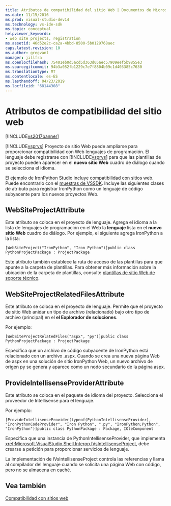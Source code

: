 ```yaml
---
title: Atributos de compatibilidad del sitio Web | Documentos de Microsoft
ms.date: 11/15/2016
ms.prod: visual-studio-dev14
ms.technology: vs-ide-sdk
ms.topic: conceptual
helpviewer_keywords:
- web site projects, registration
ms.assetid: 46d52e2c-ca2a-4bbd-8500-5b0129768aec
caps.latest.revision: 10
ms.author: gregvanl
manager: jillfra
ms.openlocfilehash: 75401eb0d5acd5d363d05aec57909eef5b9855e3
ms.sourcegitcommit: 94b3a052fb1229c7e7f8804b09c1d403385c7630
ms.translationtype: MT
ms.contentlocale: es-ES
ms.lasthandoff: 04/23/2019
ms.locfileid: "68144308"
---
```

# <a name="web-site-support-attributes"></a>Atributos de compatibilidad del sitio web
[!INCLUDE[vs2017banner](../../includes/vs2017banner.md)]

[!INCLUDE[vsprvs](../../includes/vsprvs-md.md)] Proyecto de sitio Web puede ampliarse para proporcionar compatibilidad con Web lenguajes de programación. El lenguaje debe registrarse con [!INCLUDE[vsprvs](../../includes/vsprvs-md.md)] para que las plantillas de proyecto pueden aparecer en el **nuevo sitio Web** cuadro de diálogo cuando se selecciona el idioma.  
  
 El ejemplo de IronPython Studio incluye compatibilidad con sitios web. Puede encontrarlo con el [muestras de VSSDK](../../misc/vssdk-samples.md). Incluye las siguientes clases de atributo para registrar IronPython como un lenguaje de código subyacente para los nuevos proyectos Web.  
  
## <a name="websiteprojectattribute"></a>WebSiteProjectAttribute  
 Este atributo se coloca en el proyecto de lenguaje. Agrega el idioma a la lista de lenguajes de programación en el Web la **lenguaje** lista en el **nuevo sitio Web** cuadro de diálogo. Por ejemplo, el siguiente agrega IronPython a la lista:  
  
```  
[WebSiteProject("IronPython", "Iron Python")]public class PythonProjectPackage : ProjectPackage  
```  
  
 Este atributo también establece la ruta de acceso de las plantillas para que apunte a la carpeta de plantillas. Para obtener más información sobre la ubicación de la carpeta de plantillas, consulte [plantillas de sitio Web de soporte técnico](../../extensibility/internals/web-site-support-templates.md).  
  
## <a name="websiteprojectrelatedfilesattribute"></a>WebSiteProjectRelatedFilesAttribute  
 Este atributo se coloca en el proyecto de lenguaje. Permite que el proyecto de sitio Web anidar un tipo de archivo (relacionado) bajo otro tipo de archivo (principal) en el **el Explorador de soluciones**.  
  
 Por ejemplo:  
  
```  
[WebSiteProjectRelatedFiles("aspx", "py")]public class PythonProjectPackage : ProjectPackage  
```  
  
 Especifica que un archivo de código subyacente de IronPython está relacionado con un archivo .aspx. Cuando se crea una nueva página Web de aspx en una solución de sitio IronPython Web, un nuevo archivo de origen py se genera y aparece como un nodo secundario de la página aspx.  
  
## <a name="provideintellisenseproviderattribute"></a>ProvideIntellisenseProviderAttribute  
 Este atributo se coloca en el paquete de idioma del proyecto. Selecciona el proveedor de Intellisense para el lenguaje.  
  
 Por ejemplo:  
  
```  
[ProvideIntellisenseProvider(typeof(PythonIntellisenseProvider), "IronPythonCodeProvider", "Iron Python", ".py", "IronPython;Python", "IronPython")]public class PythonPackage : Package, IOleComponent  
```  
  
 Especifica que una instancia de PythonIntellisenseProvider, que implementa <xref:Microsoft.VisualStudio.Shell.Interop.IVsIntellisenseProject>, debe crearse a petición para proporcionar servicios de lenguaje.  
  
 La implementación de IVsIntellisenseProject controla las referencias y llama al compilador del lenguaje cuando se solicita una página Web con código, pero no se almacena en caché.  
  
## <a name="see-also"></a>Vea también  
 [Compatibilidad con sitios web](../../extensibility/internals/web-site-support.md)
